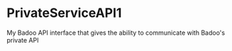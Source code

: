 # PrivateServiceAPI1
My Badoo API interface that gives the ability to communicate with Badoo's private API


